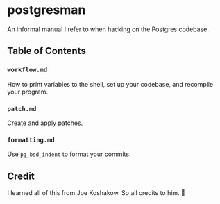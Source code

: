# postgresman 

An informal manual I refer to when hacking on the Postgres codebase.

## Table of Contents
### `workflow.md`
How to print variables to the shell, set up your codebase, and recompile your program.

### `patch.md`
Create and apply patches.

### `formatting.md`
Use `pg_bsd_indent` to format your commits. 



## Credit
I learned all of this from Joe Koshakow. So all credits to him. 🙇
